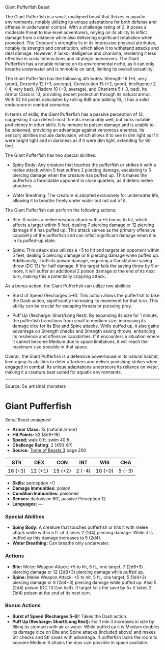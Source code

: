<MonsterName/>Giant Pufferfish</MonsterName>
<CreatureType/>Beast</CreatureType>

<summary>The Giant Pufferfish is a small, unaligned beast that thrives in aquatic environments, notably utilizing its unique adaptations for both defense and offense in underwater combat. With a challenge rating of 2, it poses a moderate threat to low-level adventurers, relying on its ability to inflict damage from a distance while also delivering significant retaliation when provoked. The Creature's strengths lie in its impressive physical attributes, notably its strength and constitution, which allow it to withstand attacks and deal damage. However, it lacks intelligence and charisma, rendering it less effective in social interactions and strategic maneuvers. The Giant Pufferfish has a notable reliance on its environmental niche, as it can only breathe underwater and is immobile on land, limiting its overall versatility.</summary>

<detail>

The Giant Pufferfish has the following attributes: Strength 16 (+3, very good), Dexterity 12 (+1, average), Constitution 15 (+2, good), Intelligence 2 (-4, very bad), Wisdom 10 (+0, average), and Charisma 5 (-3, bad). Its Armor Class is 13, providing decent protection through its natural armor. With 52 hit points calculated by rolling 8d8 and adding 16, it has a solid endurance in combat scenarios.

In terms of skills, the Giant Pufferfish has a passive perception of 12, suggesting it can detect most threats reasonably well, but lacks notable proficiency in other skills. It is immune to poison damage and is unable to be poisoned, providing an advantage against venomous enemies. Its sensory abilities include darkvision, which allows it to see in dim light as if it were bright light and in darkness as if it were dim light, extending for 60 feet.

The Giant Pufferfish has two special abilities: 

- Spiny Body: Any creature that touches the pufferfish or strikes it with a melee attack within 5 feet suffers 2 piercing damage, escalating to 5 piercing damage when the creature has puffed up. This makes the pufferfish a formidable opponent in close quarters, as it deters melee attackers.
  
- Water Breathing: The creature is adapted exclusively for underwater life, allowing it to breathe freely under water but not out of it.

The Giant Pufferfish can perform the following actions:

- Bite: It makes a melee weapon attack with a +5 bonus to hit, which affects a target within 5 feet, dealing 7 piercing damage or 12 piercing damage if it has puffed up. This attack serves as the primary offensive capability of the pufferfish and can inflict significant damage when it is in its puffed-up state.

- Spine: This attack also utilizes a +5 to hit and targets an opponent within 5 feet, dealing 5 piercing damage or 8 piercing damage when puffed up. Additionally, it inflicts poison damage, requiring a Constitution saving throw (DC 13) for half damage. If the target fails the saving throw by 5 or more, it will suffer an additional 2 poison damage at the end of its next turn, making this a potentially crippling attack.

As a bonus action, the Giant Pufferfish can utilize two abilities:

- Burst of Speed (Recharges 5–6): This action allows the pufferfish to take the Dash action, significantly increasing its movement for that turn. This ability can be crucial for escaping threats or pursuing prey.

- Puff Up (Recharge: Short/Long Rest): By expanding its size for 1 minute, the pufferfish transitions from small to medium size, increasing its damage dice for its Bite and Spine attacks. While puffed up, it also gains advantage on Strength checks and Strength saving throws, enhancing its resilience and offensive capabilities. If it encounters a situation where it cannot become Medium due to space limitations, it will reach the maximum size possible in that space.

Overall, the Giant Pufferfish is a defensive powerhouse in its natural habitat, leveraging its abilities to deter attackers and deliver punishing strikes when engaged in combat. Its unique adaptations underscore its reliance on water, making it a creature best suited for aquatic environments.</detail>



---

Source: 5e_artisinal_monsters

# Giant Pufferfish

*Small* *Beast* *unaligned*

- **Armor Class:** 13 (natural armor)
- **Hit Points:** 52 (8d8+16)
- **Speed:** walk 0 ft. swim 40 ft.
- **Challenge Rating:** 2 (450 XP)
- **Source:** [Tome of Beasts 3](https://koboldpress.com/kpstore/product/tome-of-beasts-3-for-5th-edition/) page 200

| STR | DEX | CON | INT | WIS | CHA |
| --- | --- | --- | --- | --- | --- |
| 16 (+3) | 12 (+1) | 15 (+2) | 2 (-4) | 10 (+0) | 5 (-3) |

- **Skills:** perception +0
- **Damage Immunities:** poison
- **Condition Immunities:** poisoned
- **Senses:** darkvision 60', passive Perception 12
- **Languages:** —

### Special Abilities

- **Spiny Body:** A creature that touches pufferfish or hits it with melee attack while within 5 ft. of it takes 2 (1d4) piercing damage. While it is puffed up this damage increases to 5 (2d4).
- **Water Breathing:** Can breathe only underwater.

### Actions

- **Bite:** Melee Weapon Attack: +5 to hit, 5 ft., one target, 7 (2d8+3) piercing damage or 12 (2d8+3) piercing damage while puffed up.
- **Spine:** Melee Weapon Attack: +5 to hit, 5 ft., one target, 5 (1d4+3) piercing damage or 8 (2d4+3) piercing damage while puffed up. Also 5 (2d4) poison (DC 13 Con half). If target fails the save by 5+ it takes 2 (1d4) poison at the end of its next turn.

### Bonus Actions

- **Burst of Speed (Recharges 5–6):** Takes the Dash action.
- **Puff Up (Recharge: Short/Long Rest):** For 1 min it increases in size by filling its stomach with air or water. While puffed up it is Medium doubles its damage dice on Bite and Spine attacks (included above) and makes Str checks and Str saves with advantage. If pufferfish lacks the room to become Medium it attains the max size possible in space available.




